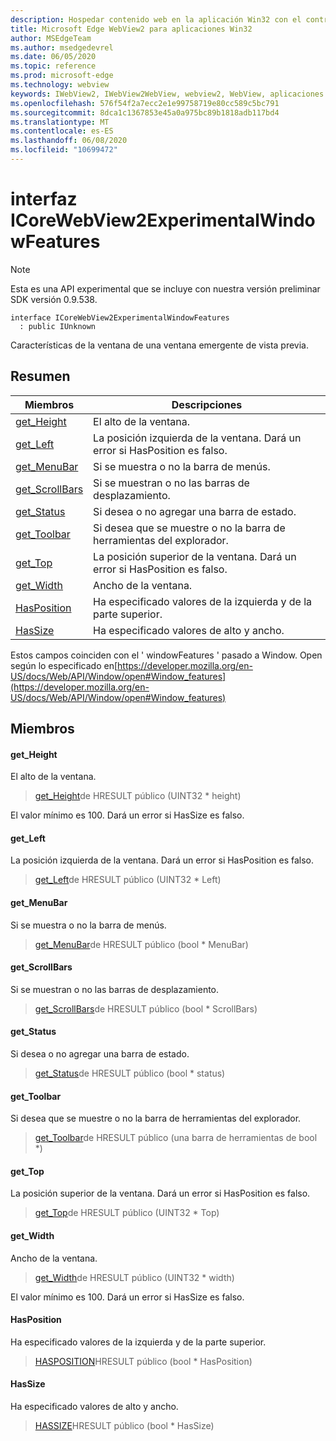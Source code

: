 ```yaml
---
description: Hospedar contenido web en la aplicación Win32 con el control Microsoft Edge WebView2
title: Microsoft Edge WebView2 para aplicaciones Win32
author: MSEdgeTeam
ms.author: msedgedevrel
ms.date: 06/05/2020
ms.topic: reference
ms.prod: microsoft-edge
ms.technology: webview
keywords: IWebView2, IWebView2WebView, webview2, WebView, aplicaciones Win32, Win32, Edge, ICoreWebView2, ICoreWebView2Controller, control de explorador, HTML Edge
ms.openlocfilehash: 576f54f2a7ecc2e1e99758719e80cc589c5bc791
ms.sourcegitcommit: 8dca1c1367853e45a0a975bc89b1818adb117bd4
ms.translationtype: MT
ms.contentlocale: es-ES
ms.lasthandoff: 06/08/2020
ms.locfileid: "10699472"
---
```

# interfaz ICoreWebView2ExperimentalWindowFeatures 

> [!NOTE]
> Esta es una API experimental que se incluye con nuestra versión preliminar SDK versión 0.9.538.

```
interface ICoreWebView2ExperimentalWindowFeatures
  : public IUnknown
```

Características de la ventana de una ventana emergente de vista previa.

## Resumen

 Miembros                        | Descripciones
--------------------------------|---------------------------------------------
[get_Height](#get_height) | El alto de la ventana.
[get_Left](#get_left) | La posición izquierda de la ventana. Dará un error si HasPosition es falso.
[get_MenuBar](#get_menubar) | Si se muestra o no la barra de menús.
[get_ScrollBars](#get_scrollbars) | Si se muestran o no las barras de desplazamiento.
[get_Status](#get_status) | Si desea o no agregar una barra de estado.
[get_Toolbar](#get_toolbar) | Si desea que se muestre o no la barra de herramientas del explorador.
[get_Top](#get_top) | La posición superior de la ventana. Dará un error si HasPosition es falso.
[get_Width](#get_width) | Ancho de la ventana.
[HasPosition](#hasposition) | Ha especificado valores de la izquierda y de la parte superior.
[HasSize](#hassize) | Ha especificado valores de alto y ancho.

Estos campos coinciden con el ' windowFeatures ' pasado a Window. Open según lo especificado en[https://developer.mozilla.org/en-US/docs/Web/API/Window/open#Window_features](https://developer.mozilla.org/en-US/docs/Web/API/Window/open#Window_features)

## Miembros

#### get_Height 

El alto de la ventana.

> [get_Height](#get_height)de HRESULT público (UINT32 * height)

El valor mínimo es 100. Dará un error si HasSize es falso.

#### get_Left 

La posición izquierda de la ventana. Dará un error si HasPosition es falso.

> [get_Left](#get_left)de HRESULT público (UINT32 * Left)

#### get_MenuBar 

Si se muestra o no la barra de menús.

> [get_MenuBar](#get_menubar)de HRESULT público (bool * MenuBar)

#### get_ScrollBars 

Si se muestran o no las barras de desplazamiento.

> [get_ScrollBars](#get_scrollbars)de HRESULT público (bool * ScrollBars)

#### get_Status 

Si desea o no agregar una barra de estado.

> [get_Status](#get_status)de HRESULT público (bool * status)

#### get_Toolbar 

Si desea que se muestre o no la barra de herramientas del explorador.

> [get_Toolbar](#get_toolbar)de HRESULT público (una barra de herramientas de bool *)

#### get_Top 

La posición superior de la ventana. Dará un error si HasPosition es falso.

> [get_Top](#get_top)de HRESULT público (UINT32 * Top)

#### get_Width 

Ancho de la ventana.

> [get_Width](#get_width)de HRESULT público (UINT32 * width)

El valor mínimo es 100. Dará un error si HasSize es falso.

#### HasPosition 

Ha especificado valores de la izquierda y de la parte superior.

> [HASPOSITION](#hasposition)HRESULT público (bool * HasPosition)

#### HasSize 

Ha especificado valores de alto y ancho.

> [HASSIZE](#hassize)HRESULT público (bool * HasSize)

